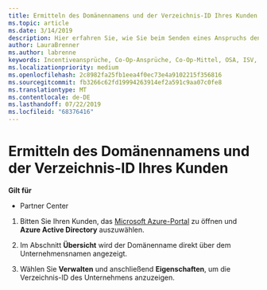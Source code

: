 ```yaml
---
title: Ermitteln des Domänennamens und der Verzeichnis-ID Ihres Kunden | Partner Center
ms.topic: article
ms.date: 3/14/2019
description: Hier erfahren Sie, wie Sie beim Senden eines Anspruchs den Domänennamen und die Verzeichnis-ID eines Kunden ermitteln.
author: LauraBrenner
ms.author: labrenne
keywords: Incentiveansprüche, Co-Op-Ansprüche, Co-Op-Mittel, OSA, ISV, Umsatzzuordnung, Domänenname, Verzeichnis-ID
ms.localizationpriority: medium
ms.openlocfilehash: 2c8982fa25fb1eea4f0ec73e4a9102215f356816
ms.sourcegitcommit: fb3266c62fd19994263914ef2a591c9aa07c0fe8
ms.translationtype: MT
ms.contentlocale: de-DE
ms.lasthandoff: 07/22/2019
ms.locfileid: "68376416"
---
```

# <a name="find-your-customers-domain-name-and-directory-id"></a>Ermitteln des Domänennamens und der Verzeichnis-ID Ihres Kunden

**Gilt für**

-  Partner Center

1.  Bitten Sie Ihren Kunden, das [Microsoft Azure-Portal](https://ms.portal.azure.com/#home) zu öffnen und **Azure Active Directory** auszuwählen. 

2.  Im Abschnitt **Übersicht** wird der Domänenname direkt über dem Unternehmensnamen angezeigt.  

3.  Wählen Sie **Verwalten** und anschließend **Eigenschaften**, um die Verzeichnis-ID des Unternehmens anzuzeigen.
